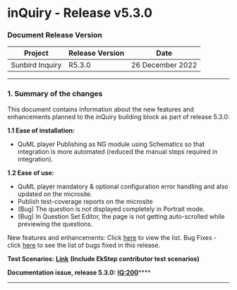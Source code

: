 # inQuiry - Release v5.3.0

### Document Release Version

| Project         | Release Version | Date             |
| --------------- | --------------- | ---------------- |
| Sunbird Inquiry | R5.3.0          | 26 December 2022 |

****

### **1. Summary of the changes**

This document contains information about the new features and enhancements planned to the inQuiry building block as part of release 5.3.0:

**1.1 Ease of installation:**&#x20;

* QuML player Publishing as NG module using Schematics so that integration is more automated (reduced the manual steps required in integration).

**1.2 Ease of use:**&#x20;

* QuML player mandatory & optional configuration error handling and also updated on the microsite.
* Publish test-coverage reports on the microsite
* (Bug) The question is not displayed completely in Portrait mode.
* (Bug) In Question Set Editor, the page is not getting auto-scrolled while previewing the questions.

New features and enhancements: Click [here](https://project-sunbird.atlassian.net/issues/?filter=12678) to view the list. Bug Fixes - click [here](https://project-sunbird.atlassian.net/browse/IQ-68) to see the list of bugs fixed in this release.

**Test Scenarios:** [**Link**](https://project-sunbird.atlassian.net/wiki/spaces/SunbirdinQuiry/pages/3255566352/Inquiry+Release+5.3.0+Test+Scenarios) **(Include EkStep contributor test scenarios)**

**Documentation issue, release 5.3.0:**  [**IQ:200**](https://project-sunbird.atlassian.net/browse/IQ-200)****

****
